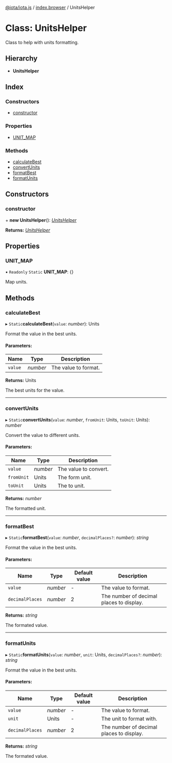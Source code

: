 [@iota/iota.js](../README.md) / [index.browser](../modules/index_browser.md) / UnitsHelper

# Class: UnitsHelper

Class to help with units formatting.

## Hierarchy

* **UnitsHelper**

## Index

### Constructors

* [constructor](index_browser.unitshelper.md#constructor)

### Properties

* [UNIT\_MAP](index_browser.unitshelper.md#unit_map)

### Methods

* [calculateBest](index_browser.unitshelper.md#calculatebest)
* [convertUnits](index_browser.unitshelper.md#convertunits)
* [formatBest](index_browser.unitshelper.md#formatbest)
* [formatUnits](index_browser.unitshelper.md#formatunits)

## Constructors

### constructor

\+ **new UnitsHelper**(): [*UnitsHelper*](utils_unitshelper.unitshelper.md)

**Returns:** [*UnitsHelper*](utils_unitshelper.unitshelper.md)

## Properties

### UNIT\_MAP

▪ `Readonly` `Static` **UNIT\_MAP**: {}

Map units.

## Methods

### calculateBest

▸ `Static`**calculateBest**(`value`: *number*): Units

Format the value in the best units.

#### Parameters:

Name | Type | Description |
------ | ------ | ------ |
`value` | *number* | The value to format.   |

**Returns:** Units

The best units for the value.

___

### convertUnits

▸ `Static`**convertUnits**(`value`: *number*, `fromUnit`: Units, `toUnit`: Units): *number*

Convert the value to different units.

#### Parameters:

Name | Type | Description |
------ | ------ | ------ |
`value` | *number* | The value to convert.   |
`fromUnit` | Units | The form unit.   |
`toUnit` | Units | The to unit.   |

**Returns:** *number*

The formatted unit.

___

### formatBest

▸ `Static`**formatBest**(`value`: *number*, `decimalPlaces?`: *number*): *string*

Format the value in the best units.

#### Parameters:

Name | Type | Default value | Description |
------ | ------ | ------ | ------ |
`value` | *number* | - | The value to format.   |
`decimalPlaces` | *number* | 2 | The number of decimal places to display.   |

**Returns:** *string*

The formated value.

___

### formatUnits

▸ `Static`**formatUnits**(`value`: *number*, `unit`: Units, `decimalPlaces?`: *number*): *string*

Format the value in the best units.

#### Parameters:

Name | Type | Default value | Description |
------ | ------ | ------ | ------ |
`value` | *number* | - | The value to format.   |
`unit` | Units | - | The unit to format with.   |
`decimalPlaces` | *number* | 2 | The number of decimal places to display.   |

**Returns:** *string*

The formated value.
